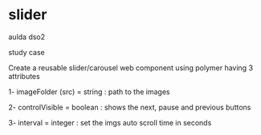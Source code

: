 # slider
aulda dso2

study case

Create a reusable slider/carousel web component using polymer having 3 attributes

1- imageFolder (src) = string : path to the images

2- controlVisible = boolean : shows the next, pause and previous buttons

3- interval = integer : set the imgs auto scroll time in seconds
